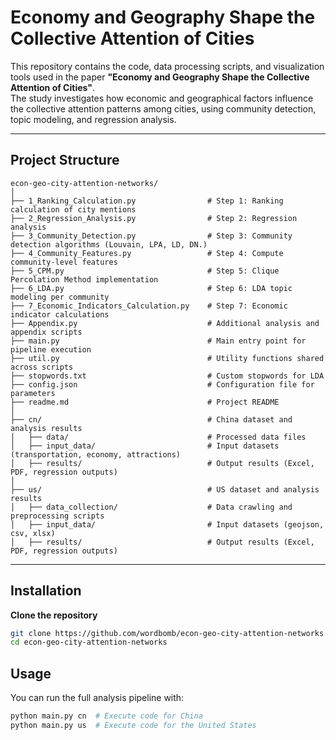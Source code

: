 # Economy and Geography Shape the Collective Attention of Cities

This repository contains the code, data processing scripts, and visualization tools used in the paper **"Economy and Geography Shape the Collective Attention of Cities"**.  
The study investigates how economic and geographical factors influence the collective attention patterns among cities, using community detection, topic modeling, and regression analysis.

---

##  Project Structure
```
econ-geo-city-attention-networks/
│
├── 1_Ranking_Calculation.py                # Step 1: Ranking calculation of city mentions
├── 2_Regression_Analysis.py                # Step 2: Regression analysis
├── 3_Community_Detection.py                # Step 3: Community detection algorithms (Louvain, LPA, LD, DN.)
├── 4_Community_Features.py                 # Step 4: Compute community-level features
├── 5_CPM.py                                # Step 5: Clique Percolation Method implementation
├── 6_LDA.py                                # Step 6: LDA topic modeling per community
├── 7_Economic_Indicators_Calculation.py    # Step 7: Economic indicator calculations
├── Appendix.py                             # Additional analysis and appendix scripts
├── main.py                                 # Main entry point for pipeline execution
├── util.py                                 # Utility functions shared across scripts
├── stopwords.txt                           # Custom stopwords for LDA
├── config.json                             # Configuration file for parameters
├── readme.md                               # Project README
│
├── cn/                                     # China dataset and analysis results
│   ├── data/                               # Processed data files
│   ├── input_data/                         # Input datasets (transportation, economy, attractions)
│   ├── results/                            # Output results (Excel, PDF, regression outputs)
│
├── us/                                     # US dataset and analysis results
│   ├── data_collection/                    # Data crawling and preprocessing scripts
│   ├── input_data/                         # Input datasets (geojson, csv, xlsx)
│   ├── results/                            # Output results (Excel, PDF, regression outputs)
```
---

##  Installation

**Clone the repository**
```bash
git clone https://github.com/wordbomb/econ-geo-city-attention-networks
cd econ-geo-city-attention-networks
```

##  Usage
You can run the full analysis pipeline with:
```bash
python main.py cn  # Execute code for China
python main.py us  # Execute code for the United States
```